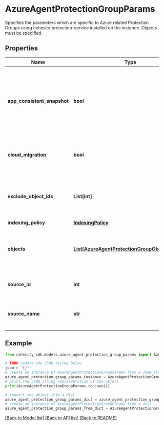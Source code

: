 # AzureAgentProtectionGroupParams

Specifies the parameters which are specific to Azure related Protection Groups using cohesity protection-service installed on the instance. Objects must be specified.

## Properties

Name | Type | Description | Notes
------------ | ------------- | ------------- | -------------
**app_consistent_snapshot** | **bool** | Specifies whether or not to quiesce apps and the file system in order to take app consistent snapshots. | [optional] 
**cloud_migration** | **bool** | Specifies whether or not to move the workload to the cloud. | [optional] 
**exclude_object_ids** | **List[int]** | Specifies the objects to be excluded in the Protection Group. | [optional] 
**indexing_policy** | [**IndexingPolicy**](IndexingPolicy.md) |  | [optional] 
**objects** | [**List[AzureAgentProtectionGroupObjectParams]**](AzureAgentProtectionGroupObjectParams.md) | Specifies the objects to be included in the Protection Group. | 
**source_id** | **int** | Specifies the id of the parent of the objects. | [optional] [readonly] 
**source_name** | **str** | Specifies the name of the parent of the objects. | [optional] [readonly] 

## Example

```python
from cohesity_sdk.models.azure_agent_protection_group_params import AzureAgentProtectionGroupParams

# TODO update the JSON string below
json = "{}"
# create an instance of AzureAgentProtectionGroupParams from a JSON string
azure_agent_protection_group_params_instance = AzureAgentProtectionGroupParams.from_json(json)
# print the JSON string representation of the object
print(AzureAgentProtectionGroupParams.to_json())

# convert the object into a dict
azure_agent_protection_group_params_dict = azure_agent_protection_group_params_instance.to_dict()
# create an instance of AzureAgentProtectionGroupParams from a dict
azure_agent_protection_group_params_from_dict = AzureAgentProtectionGroupParams.from_dict(azure_agent_protection_group_params_dict)
```
[[Back to Model list]](../README.md#documentation-for-models) [[Back to API list]](../README.md#documentation-for-api-endpoints) [[Back to README]](../README.md)


